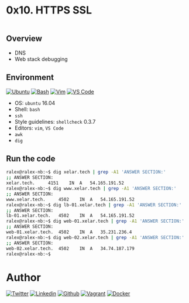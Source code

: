 # 0x10. HTTPS SSL

```bash

```

## Overview

* DNS
* Web stack debugging

## Environment

<!-- ubuntu -->
[![Ubuntu](https://img.shields.io/static/v1?label=&message=Ubuntu&color=E95420&logo=Ubuntu&logoColor=E95420&labelColor=2F333A)](https://ubuntu.com/) <!-- bash -->
[![Bash](https://img.shields.io/static/v1?label=&message=GNU%20Bash&color=4EAA25&logo=GNU%20Bash&logoColor=4EAA25&labelColor=2F333A)](https://www.gnu.org/software/bash/) <!-- vim -->
[![Vim](https://img.shields.io/static/v1?label=&message=Vim&color=019733&logo=Vim&logoColor=019733&labelColor=2F333A)](https://www.vim.org/) <!-- vs code -->
[![VS Code](https://img.shields.io/static/v1?label=&message=Visual%20Studio%20Code&color=5C2D91&logo=Visual%20Studio%20Code&logoColor=5C2D91&labelColor=2F333A)](https://code.visualstudio.com/)

* OS: ``ubuntu`` 16.04
* Shell: ``bash``
* ``ssh``
* Style guidelines: ``shellcheck`` 0.3.7
* Editors: ``vim``, ``VS Code``
* ``awk``
* ``dig``

## Run the code

```bash
ralex@ralex-nb:~$ dig xelar.tech | grep -A1 'ANSWER SECTION:'
;; ANSWER SECTION:
xelar.tech.		4151	IN	A	54.165.191.52
ralex@ralex-nb:~$ dig www.xelar.tech | grep -A1 'ANSWER SECTION:'
;; ANSWER SECTION:
www.xelar.tech.		4502	IN	A	54.165.191.52
ralex@ralex-nb:~$ dig lb-01.xelar.tech | grep -A1 'ANSWER SECTION:'
;; ANSWER SECTION:
lb-01.xelar.tech.	4502	IN	A	54.165.191.52
ralex@ralex-nb:~$ dig web-01.xelar.tech | grep -A1 'ANSWER SECTION:'
;; ANSWER SECTION:
web-01.xelar.tech.	4502	IN	A	35.231.236.4
ralex@ralex-nb:~$ dig web-02.xelar.tech | grep -A1 'ANSWER SECTION:'
;; ANSWER SECTION:
web-02.xelar.tech.	4502	IN	A	34.74.187.179
ralex@ralex-nb:~$ 

```

# Author

<!-- twitter -->
[![Twitter](https://img.shields.io/twitter/follow/ralex_uy?style=social)](https://twitter.com/ralex_uy) <!-- linkedin --> [![Linkedin](https://img.shields.io/badge/LinkedIn-+21K-blue?style=social&logo=linkedin)](https://www.linkedin.com/in/ronald-rivero/) <!-- github --> [![Github](https://img.shields.io/github/followers/ralexrivero?style=social)](https://github.com/ralexrivero/) <!-- vagrant --> [![Vagrant](https://img.shields.io/static/v1?label=&message=Vagrant%20Profile&color=1868F2&logo=vagrant&labelColor=2F333A)](https://app.vagrantup.com/ralexrivero) <!-- docker --> [![Docker](https://img.shields.io/static/v1?label=&message=Docker%20Profile&color=2496ED&logo=Docker&labelColor=2F333A)](https://hub.docker.com/u/ralexrivero)

